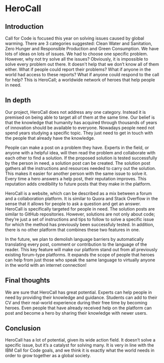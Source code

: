 # HeroCall

## Introduction
Call for Code is focused this year on solving issues caused by global warming.
There are 3 categories suggested: Clean Water and Sanitation, Zero Hunger and Responsible
Production and Green Consumption.
We have lots of ideas on lots of issues. We had to choose one specific problem. However, why
not try solve all the issues? Obviously, it is impossible to solve every problem out there.
It doesn't help that we don’t know all of them either. What if people could report their
problems? What if anyone in the world had access to these reports? What if anyone could
respond to the call for help? 
This is HeroCall; a worldwide network of heroes that help people in need.

## In depth
Our project, HeroCall does not address any one category. Instead it is premised on being able
to target all of them at the same time. Our belief is that the knowledge that humanity has acquired 
through thousands of years of innovation should be available to everyone. 
Nowadays people need not spend years studying a specific topic. They just need to get in
touch with the people that already have the knowledge.

People can make a post on a problem they have. Experts in the field, or anyone with a helpful idea,
will then read the problem and collaborate with each other to find a solution. If the proposed solution
is tested successfully by the person in need, a solution post can be created. The solution post gathers all
the instructions and resources needed to carry out the solution. This makes it easier for another
person with the same issue to solve it.
Every time a hero answers a help post, their reputation improves. This reputation adds
credibility to future posts that they make in the platform.

HeroCall is a website, which can be described as a mix between a forum and a
collaboration platform. It is similar to Quora and Stack Overflow in the sense that it allows for
people to ask a question and get an answer. HeroCall is specifically targeted for people in need.
The solution posts are similar to GitHub repositories. However, solutions are not only about
code; they’re just a set of instructions and tips to follow to solve a specific issue for which the
method has previously been successfuly tested.
In addition, there is no other platform that combines these two features in one.

In the future, we plan to demolish language barriers by automatically translating every post, comment or contribution to the language of the reader.
This key feature will make our platform stand out from all previously existing forum-type platforms.
It expands the scope of people that heroes can help from just those who speak the same language to virtually anyone in the world with an internet connection!

## Final thoughts
We are sure that HeroCall has great potential. Experts can help people in need by providing 
their knowledge and guidance. Students can add to their CV and their real-world experience during 
their free time by becoming heroes. Even people that have already received help on the platform can post 
and become a hero by sharing their knowledge with newer users.

## Conclusion
HeroCall has a lot of potential, given its wide action field. It doesn’t solve a specific issue, but it’s a
catalyst for solving many. It is very in line with the IBM Call for Code goals, and we think it is
exactly what the world needs in order to grow together as a global society.
